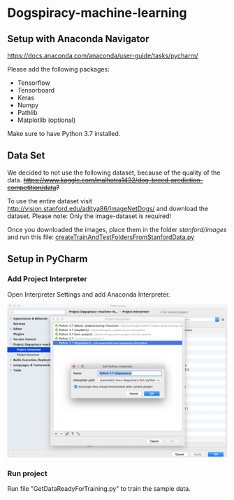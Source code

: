 # Dogspiracy-machine-learning

## Setup with Anaconda Navigator
https://docs.anaconda.com/anaconda/user-guide/tasks/pycharm/

Please add the following packages:

*   Tensorflow
*   Tensorboard
*   Keras
*   Numpy
*   Pathlib   
*   Matplotlib (optional)

Make sure to have Python 3.7 installed.

## Data Set 
We decided to not use the following dataset, because of the quality of the data.
~~https://www.kaggle.com/malhotra1432/dog-breed-prediction-competition/data?~~

To use the entire dataset visit http://vision.stanford.edu/aditya86/ImageNetDogs/ and download the dataset.
Please note: Only the image-dataset is required!

Once you downloaded the images, place them in the folder _stanford/images_ and run this file:
[createTrainAndTestFoldersFromStanfordData.py](_createTrainAndTestFoldersFromStanfordData.py_)

## Setup in PyCharm

### Add Project Interpreter
Open Interpreter Settings and add Anaconda Interpreter.


![Project Interpreter in PyCharm Setting](assets/project-interpreter.png)

### Run project

Run file "GetDataReadyForTraining.py" to train the sample data.

